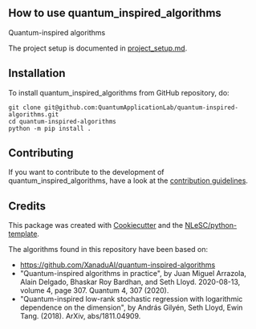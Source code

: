 ## How to use quantum_inspired_algorithms

Quantum-inspired algorithms

The project setup is documented in [project_setup.md](project_setup.md).

## Installation

To install quantum_inspired_algorithms from GitHub repository, do:

```console
git clone git@github.com:QuantumApplicationLab/quantum-inspired-algorithms.git
cd quantum-inspired-algorithms
python -m pip install .
```

## Contributing

If you want to contribute to the development of quantum_inspired_algorithms,
have a look at the [contribution guidelines](CONTRIBUTING.md).

## Credits

This package was created with [Cookiecutter](https://github.com/audreyr/cookiecutter) and the [NLeSC/python-template](https://github.com/NLeSC/python-template).

The algorithms found in this repository have been based on:

- https://github.com/XanaduAI/quantum-inspired-algorithms
- "Quantum-inspired algorithms in practice", by Juan Miguel Arrazola, Alain Delgado, Bhaskar Roy Bardhan, and Seth Lloyd. 2020-08-13, volume 4, page 307. Quantum 4, 307 (2020).
- "Quantum-inspired low-rank stochastic regression with logarithmic dependence on the dimension", by András Gilyén, Seth Lloyd, Ewin Tang. (2018). ArXiv, abs/1811.04909.
